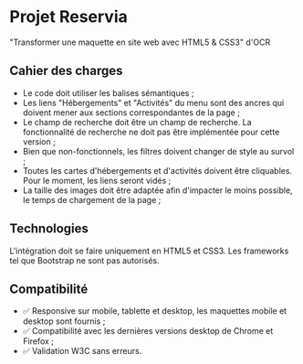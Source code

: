 <h1>Projet Reservia</h1>

"Transformer une maquette en site web avec HTML5 & CSS3" d'OCR

<h2>Cahier des charges</h2>

- Le code doit utiliser les balises sémantiques ;
- Les liens "Hébergements" et "Activités" du menu sont des ancres qui doivent mener aux sections correspondantes de la page ;
- Le champ de recherche doit être un champ de recherche. La fonctionnalité de recherche ne doit pas être implémentée pour cette version ;
- Bien que non-fonctionnels, les filtres doivent changer de style au survol ;
- Toutes les cartes d'hébergements et d'activités doivent être cliquables. Pour le moment, les liens seront vidés ;
- La taille des images doit être adaptée afin d'impacter le moins possible, le temps de chargement de la page ;

<h2>Technologies</h2>

L'intégration doit se faire uniquement en HTML5 et CSS3. Les frameworks tel que Bootstrap ne sont pas autorisés.

<h2>Compatibilité</h2>

- :white_check_mark: Responsive sur mobile, tablette et desktop, les maquettes mobile et desktop sont fournis ;
- :white_check_mark: Compatibilité avec les dernières versions desktop de Chrome et Firefox ;
- :white_check_mark: Validation W3C sans erreurs.
